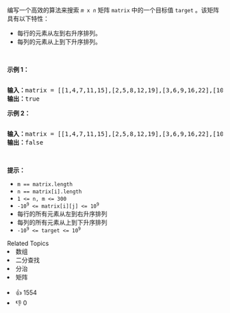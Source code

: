 <p>编写一个高效的算法来搜索&nbsp;<code><em>m</em>&nbsp;x&nbsp;<em>n</em></code>&nbsp;矩阵 <code>matrix</code> 中的一个目标值 <code>target</code> 。该矩阵具有以下特性：</p>

<ul> 
 <li>每行的元素从左到右升序排列。</li> 
 <li>每列的元素从上到下升序排列。</li> 
</ul>

<p>&nbsp;</p>

<p><b>示例 1：</b></p> 
<img alt="" src="https://assets.leetcode-cn.com/aliyun-lc-upload/uploads/2020/11/25/searchgrid2.jpg" /> 
<pre>
<b>输入：</b>matrix = [[1,4,7,11,15],[2,5,8,12,19],[3,6,9,16,22],[10,13,14,17,24],[18,21,23,26,30]], target = 5
<b>输出：</b>true
</pre>

<p><b>示例 2：</b></p> 
<img alt="" src="https://assets.leetcode-cn.com/aliyun-lc-upload/uploads/2020/11/25/searchgrid.jpg" /> 
<pre>
<b>输入：</b>matrix = [[1,4,7,11,15],[2,5,8,12,19],[3,6,9,16,22],[10,13,14,17,24],[18,21,23,26,30]], target = 20
<b>输出：</b>false
</pre>

<p>&nbsp;</p>

<p><strong>提示：</strong></p>

<ul> 
 <li><code>m == matrix.length</code></li> 
 <li><code>n == matrix[i].length</code></li> 
 <li><code>1 &lt;= n, m &lt;= 300</code></li> 
 <li><code>-10<sup>9</sup>&nbsp;&lt;= matrix[i][j] &lt;= 10<sup>9</sup></code></li> 
 <li>每行的所有元素从左到右升序排列</li> 
 <li>每列的所有元素从上到下升序排列</li> 
 <li><code>-10<sup>9</sup>&nbsp;&lt;= target &lt;= 10<sup>9</sup></code></li> 
</ul>

<div><div>Related Topics</div><div><li>数组</li><li>二分查找</li><li>分治</li><li>矩阵</li></div></div><br><div><li>👍 1554</li><li>👎 0</li></div>